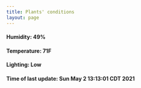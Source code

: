 ```yaml
---
title: Plants' conditions
layout: page
---
```



#### Humidity: 49%
#### Temperature: 71F
#### Lighting: Low
#### Time of last update: Sun May  2 13:13:01 CDT 2021
